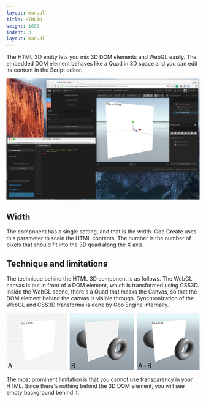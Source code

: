 ```yaml
---
layout: manual
title: HTML3D
weight: 1600
indent: 3
layout: manual
---
```

The HTML 3D entity lets you mix 3D DOM elements and WebGL easily. The embedded DOM element behaves like a Quad in 3D space and you can edit its content in the Script editor.

![](html3d-in-create.png)

## Width

The component has a single setting, and that is the width. Goo Create uses this parameter to scale the HTML contents. The number is the number of pixels that should fit into the 3D quad along the X axis.

## Technique and limitations

The technique behind the HTML 3D component is as follows. The WebGL canvas is put in front of a DOM element, which is transformed using CSS3D. Inside the WebGL scene, there's a Quad that masks the Canvas, so that the DOM element behind the canvas is visible through. Synchronization of the WebGL and CSS3D transforms is done by Goo Engine internally.

![](html3d-tech.jpg)

The most prominent limitation is that you cannot use transparency in your HTML. Since there's nothing behind the 3D DOM element, you will see empty background behind it.
